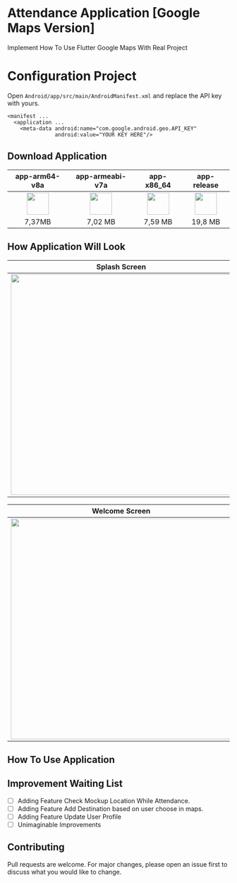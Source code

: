 # Attendance Application [Google Maps Version]

Implement How To Use Flutter Google Maps With Real Project

# Configuration Project 

Open `Android/app/src/main/AndroidManifest.xml` and replace the API key with yours.

```
<manifest ...
  <application ...
    <meta-data android:name="com.google.android.geo.API_KEY"
               android:value="YOUR KEY HERE"/>
```
## Download Application

|app-arm64-v8a|app-armeabi-v7a|app-x86_64|app-release|
|:----:|:---------:|:-----:|:------:|
|[<img src="https://upload.wikimedia.org/wikipedia/commons/a/a0/APK_format_icon.png" width="50px">](https://flutter-absensi.000webhostapp.com/zabsenin/apk/app-arm64-v8a.zip)|[<img src="https://upload.wikimedia.org/wikipedia/commons/a/a0/APK_format_icon.png" width="50px">](https://flutter-absensi.000webhostapp.com/zabsenin/apk/app-armeabi-v7a.zip)|[<img src="https://upload.wikimedia.org/wikipedia/commons/a/a0/APK_format_icon.png" width="50px">](https://flutter-absensi.000webhostapp.com/zabsenin/apk/app-x86_64.zip)|[<img src="https://upload.wikimedia.org/wikipedia/commons/a/a0/APK_format_icon.png" width="50px">](https://flutter-absensi.000webhostapp.com/zabsenin/apk/app-release.zip)
|7,37MB | 7,02 MB | 7,59 MB | 19,8 MB |

## How Application Will Look

|Splash Screen|Form Login|Form Register|
|:-----------:|:--------:|:-----------:|
|<img src="https://flutter-absensi.000webhostapp.com/readme/splash_screen.gif" height="500">|<img src="https://flutter-absensi.000webhostapp.com/readme/form_login.png" height="500">|<img src="https://flutter-absensi.000webhostapp.com/readme/form_register.png" height="500">|

|Welcome Screen|Maps Screen|
|:------------:|:---------:|
|<img src="https://flutter-absensi.000webhostapp.com/readme/welcome_screen.gif" height="500">|<img src="https://flutter-absensi.000webhostapp.com/readme/maps_screen.gif" height="500">|

## How To Use Application

## Improvement Waiting List
- [ ] Adding Feature Check Mockup Location While Attendance.
- [ ] Adding Feature Add Destination based on user choose in maps.
- [ ] Adding Feature Update User Profile
- [ ] Unimaginable Improvements 

## Contributing
Pull requests are welcome. For major changes, please open an issue first to discuss what you would like to change.
